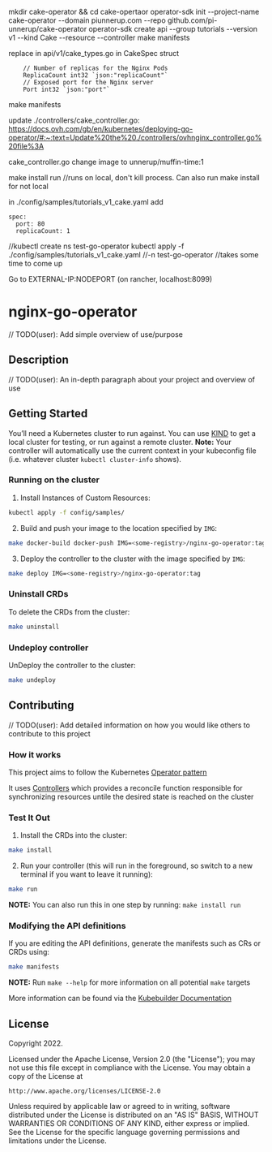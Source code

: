 mkdir cake-operator && cd cake-opertaor
operator-sdk init --project-name cake-operator --domain piunnerup.com --repo github.com/pi-unnerup/cake-operator
operator-sdk create api --group tutorials --version v1 --kind Cake --resource --controller
make manifests

replace in api/v1/cake_types.go in CakeSpec struct
```
    // Number of replicas for the Nginx Pods
    ReplicaCount int32 `json:"replicaCount"`
    // Exposed port for the Nginx server
    Port int32 `json:"port"`
```

make manifests

update ./controllers/cake_controller.go: https://docs.ovh.com/gb/en/kubernetes/deploying-go-operator/#:~:text=Update%20the%20./controllers/ovhnginx_controller.go%20file%3A

cake_controller.go change image to unnerup/muffin-time:1

make install run //runs on local, don't kill process. Can also run make install for not local

in ./config/samples/tutorials_v1_cake.yaml add
```
spec:
  port: 80
  replicaCount: 1
```

//kubectl create ns test-go-operator
kubectl apply -f ./config/samples/tutorials_v1_cake.yaml //-n test-go-operator //takes some time to come up

Go to EXTERNAL-IP:NODEPORT (on rancher, localhost:8099)



# nginx-go-operator
// TODO(user): Add simple overview of use/purpose

## Description
// TODO(user): An in-depth paragraph about your project and overview of use

## Getting Started
You’ll need a Kubernetes cluster to run against. You can use [KIND](https://sigs.k8s.io/kind) to get a local cluster for testing, or run against a remote cluster.
**Note:** Your controller will automatically use the current context in your kubeconfig file (i.e. whatever cluster `kubectl cluster-info` shows).

### Running on the cluster
1. Install Instances of Custom Resources:

```sh
kubectl apply -f config/samples/
```

2. Build and push your image to the location specified by `IMG`:
	
```sh
make docker-build docker-push IMG=<some-registry>/nginx-go-operator:tag
```
	
3. Deploy the controller to the cluster with the image specified by `IMG`:

```sh
make deploy IMG=<some-registry>/nginx-go-operator:tag
```

### Uninstall CRDs
To delete the CRDs from the cluster:

```sh
make uninstall
```

### Undeploy controller
UnDeploy the controller to the cluster:

```sh
make undeploy
```

## Contributing
// TODO(user): Add detailed information on how you would like others to contribute to this project

### How it works
This project aims to follow the Kubernetes [Operator pattern](https://kubernetes.io/docs/concepts/extend-kubernetes/operator/)

It uses [Controllers](https://kubernetes.io/docs/concepts/architecture/controller/) 
which provides a reconcile function responsible for synchronizing resources untile the desired state is reached on the cluster 

### Test It Out
1. Install the CRDs into the cluster:

```sh
make install
```

2. Run your controller (this will run in the foreground, so switch to a new terminal if you want to leave it running):

```sh
make run
```

**NOTE:** You can also run this in one step by running: `make install run`

### Modifying the API definitions
If you are editing the API definitions, generate the manifests such as CRs or CRDs using:

```sh
make manifests
```

**NOTE:** Run `make --help` for more information on all potential `make` targets

More information can be found via the [Kubebuilder Documentation](https://book.kubebuilder.io/introduction.html)

## License

Copyright 2022.

Licensed under the Apache License, Version 2.0 (the "License");
you may not use this file except in compliance with the License.
You may obtain a copy of the License at

    http://www.apache.org/licenses/LICENSE-2.0

Unless required by applicable law or agreed to in writing, software
distributed under the License is distributed on an "AS IS" BASIS,
WITHOUT WARRANTIES OR CONDITIONS OF ANY KIND, either express or implied.
See the License for the specific language governing permissions and
limitations under the License.


